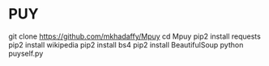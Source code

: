 # PUY

git clone https://github.com/mkhadaffy/Mpuy
cd Mpuy
pip2 install requests
pip2 install wikipedia
pip2 install bs4
pip2 install BeautifulSoup
python puyself.py
